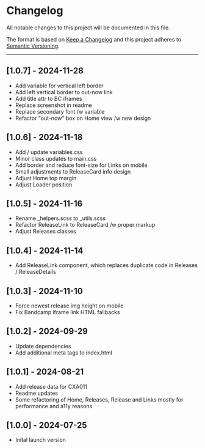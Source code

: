 # Changelog

All notable changes to this project will be documented in this file.

The format is based on [Keep a Changelog](https://keepachangelog.com/en/1.0.0/)
and this project adheres to [Semantic Versioning](https://semver.org/spec/v2.0.0.html).

---

## [1.0.7] - 2024-11-28
* Add variable for vertical left border
* Add left vertical border to out-now link
* Add title attr to BC iframes
* Replace screenshot in readme
* Replace secondary font /w variable
* Refactor "out-now" box on Home view /w new design

## [1.0.6] - 2024-11-18
* Add / update variables.css
* Minor class updates to main.css
* Add border and reduce font-size for Links on mobile
* Small adjustments to ReleaseCard info design
* Adjust Home top margin
* Adjust Loader position

## [1.0.5] - 2024-11-16
* Rename _helpers.scss to _utils.scss
* Refactor ReleaseLink to ReleaseCard /w proper markup
* Adjust Releases classes

## [1.0.4] - 2024-11-14
* Add ReleaseLink component, which replaces duplicate code in Releases / ReleaseDetails

## [1.0.3] - 2024-11-10
* Force newest release img height on mobile
* Fix Bandcamp iframe link HTML fallbacks

## [1.0.2] - 2024-09-29
* Update dependencies
* Add additional meta tags to index.html

## [1.0.1] - 2024-08-21
* Add release data for CXA011
* Readme updates
* Some refactoring of Home, Releases, Release and Links mostly for performance and a11y reasons

## [1.0.0] - 2024-07-25
* Inital launch version
